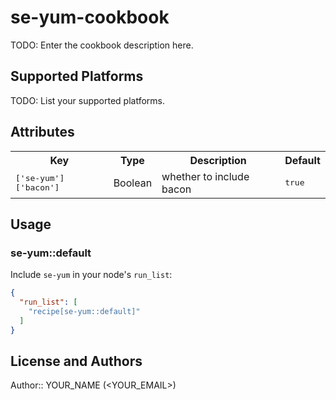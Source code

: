 # se-yum-cookbook

TODO: Enter the cookbook description here.

## Supported Platforms

TODO: List your supported platforms.

## Attributes

<table>
  <tr>
    <th>Key</th>
    <th>Type</th>
    <th>Description</th>
    <th>Default</th>
  </tr>
  <tr>
    <td><tt>['se-yum']['bacon']</tt></td>
    <td>Boolean</td>
    <td>whether to include bacon</td>
    <td><tt>true</tt></td>
  </tr>
</table>

## Usage

### se-yum::default

Include `se-yum` in your node's `run_list`:

```json
{
  "run_list": [
    "recipe[se-yum::default]"
  ]
}
```

## License and Authors

Author:: YOUR_NAME (<YOUR_EMAIL>)

